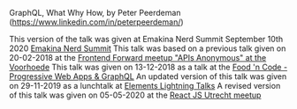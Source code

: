 GraphQL, What Why How, by Peter Peerdeman (https://www.linkedin.com/in/peterpeerdeman/)

This version of the talk was given at Emakina Nerd Summit September 10th 2020 [Emakina Nerd Summit](https://emakina.nl)
This talk was based on a previous talk given on 20-02-2018 at the [Frontend Forward meetup "APIs Anonymous" at the Voorhoede](https://www.meetup.com/Front-end-Forward/events/242532650/)
This talk was given on 13-12-2018 as a talk at the [Food 'n Code - Progressive Web Apps & GraphQL](https://www.meetup.com/Food-n-Code/events/256265403/)
An updated version of this talk was given on 29-11-2019 as a lunchtalk at [Elements Lightning Talks](https://elements.nl)
A revised version of this talk was given on 05-05-2020 at the [React JS Utrecht meetup](https://www.meetup.com/React-js-Utrecht/events/268456966/)
